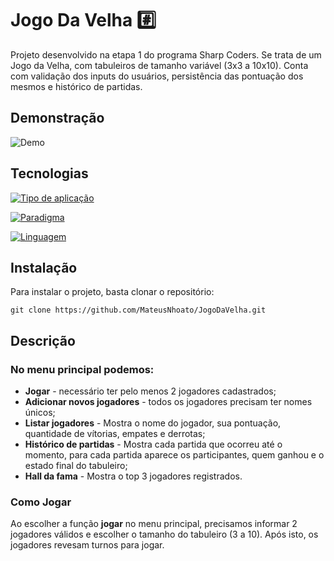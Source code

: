 # Jogo Da Velha #️⃣
Projeto desenvolvido na etapa 1 do programa Sharp Coders. Se trata de um Jogo da Velha, com tabuleiros de tamanho variável (3x3 a 10x10). Conta com validação dos inputs do usuários, persistência das pontuação dos mesmos e histórico de partidas.

## Demonstração
![Demo](https://media.giphy.com/media/a5CmumE3dksO95Nmk4/giphy.gif)

## Tecnologias
[![Tipo de aplicação](https://img.shields.io/badge/aplica%C3%A7%C3%A3o-console-blue.svg)](#)

[![Paradigma](https://img.shields.io/badge/paradigma-POO-blue.svg)](#)

[![Linguagem](https://img.shields.io/badge/linguagem-C%23-brightgreen.svg)](https://docs.microsoft.com/pt-br/dotnet/csharp/)

## Instalação
Para instalar o projeto, basta clonar o repositório:
```
git clone https://github.com/MateusNhoato/JogoDaVelha.git
```
## Descrição
### No menu principal podemos:
- **Jogar** - necessário ter pelo menos 2 jogadores cadastrados;
- **Adicionar novos jogadores** - todos os jogadores precisam ter nomes únicos;
- **Listar jogadores** - Mostra o nome do jogador, sua pontuação, quantidade de vítorias, empates e derrotas;
- **Histórico de partidas** - Mostra cada partida que ocorreu até o momento, para cada partida aparece os participantes, quem ganhou e o estado final do tabuleiro;
- **Hall da fama** - Mostra o top 3 jogadores registrados.

### Como Jogar
Ao escolher a função **jogar** no menu principal, precisamos informar 2 jogadores válidos e escolher o tamanho do tabuleiro (3 a 10). Após isto, os jogadores revesam turnos para jogar. 


